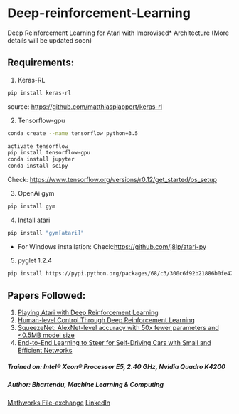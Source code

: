 # Deep-reinforcement-Learning
Deep Reinforcement Learning for Atari with Improvised* Architecture
(More details will be updated soon)

## Requirements:

1. Keras-RL
```bash
pip install keras-rl
```
source: https://github.com/matthiasplappert/keras-rl

2. Tensorflow-gpu
```bash
conda create --name tensorflow python=3.5
```
```bash
activate tensorflow
pip install tensorflow-gpu
conda install jupyter
conda install scipy
```
Check: https://www.tensorflow.org/versions/r0.12/get_started/os_setup

3. OpenAi gym
```bash
pip install gym
```
4. Install atari
```bash
pip install "gym[atari]"
```
* For Windows installation:
Check:https://github.com/j8lp/atari-py

5. pyglet 1.2.4
```bash
pip install https://pypi.python.org/packages/68/c3/300c6f92b21886b0fe42c13f3a39a06c6cb90c9fbb1b71da85fe59091a7d/pyglet-1.2.4-py3-none-any.whl#md5=08e6404a678f91b4eee85eb33b028d88
```


## Papers Followed:

1. [Playing Atari with Deep Reinforcement Learning](https://arxiv.org/abs/1312.5602)
2. [Human-level Control Through Deep Reinforcement Learning](https://storage.googleapis.com/deepmind-media/dqn/DQNNaturePaper.pdf)
3. [SqueezeNet: AlexNet-level accuracy with 50x fewer parameters and <0.5MB model size](https://arxiv.org/abs/1602.07360)
4. [End-to-End Learning to Steer for Self-Driving Cars with Small and Efficient Networks](https://github.com/normandipalo/self-driving-car-beta/blob/master/selfdrivingcar_latex.pdf)


##### Trained on: Intel® Xeon® Processor E5, 2.40 GHz, Nvidia Quadro K4200
##### Author: Bhartendu, Machine Learning & Computing
[Mathworks File-exchange](https://in.mathworks.com/matlabcentral/profile/authors/10083740-bhartendu?&detail=fileexchange)
[LinkedIn](https://in.linkedin.com/in/bhartendu-thakur-56bb6285)
